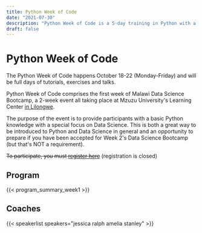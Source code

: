 ```yaml
---
title: Python Week of Code
date: "2021-07-30"
description: "Python Week of Code is a 5-day training in Python with a special focus on Data Science. Happening at Malawi's first Data Science Bootcamp."
draft: false
---
```


# Python Week of Code

The Python Week of Code happens October 18-22 (Monday-Friday) and will be full days of tutorials, exercises and talks.

Python Week of Code comprises the first week of Malawi Data Science Bootcamp, a 2-week event all taking place at Mzuzu University's Learning Center [in Lilongwe](/venue/).

The purpose of the event is to provide participants with a basic Python knowledge with a special focus on Data Science. This is both a great way to be introduced to Python and Data Science in general and an opportunity to prepare if you have been accepted for Week 2's Data Science Bootcamp (but that's NOT a requirement).

~~To participate, you must [register here](/registration/)~~ (registration is closed)

## Program

{{< program_summary_week1 >}}

## Coaches

{{< speakerlist speakers="jessica ralph amelia stanley" >}}

